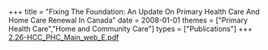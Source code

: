 +++
title = "Fixing The Foundation: An Update On Primary Health Care And Home Care Renewal In Canada"
date = 2008-01-01
themes = ["Primary Health Care","Home and Community Care"]
types = ["Publications"]
+++
[2.26-HCC_PHC_Main_web_E.pdf](/files/2.26-HCC_PHC_Main_web_E.pdf)
